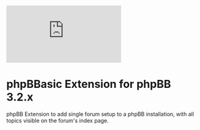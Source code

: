 [![phpBBasic](http://phpbb.davidiq.com/download/file.php?id=153)](http://phpbb.davidiq.com/viewtopic.php?f=19&t=685)

# phpBBasic Extension for phpBB 3.2.x 
phpBB Extension to add single forum setup to a phpBB installation, with all topics visible on the forum's index page.
